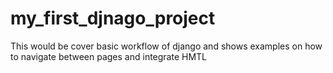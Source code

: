 # my_first_djnago_project
This would be cover basic workflow of django and shows examples on how to navigate between pages and integrate HMTL 
